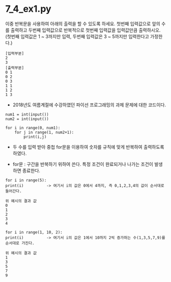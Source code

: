 # 7_4_ex1.py

이중 반복문을 사용하여 아래의 출력을 할 수 있도록 하세요. 첫번째 입력값으로 앞의 수를 출력하고 두번째 입력값으로 반복적으로 첫번째 입력값을 입력값만큼 출력하시오. 
(첫번째 입력값은 1 ~ 3까지만 입력, 두번째 입력값은 3 ~ 5까지만 입력한다고 가정한다.)

````
[입력부분]
2
3
[출력부분] 
0 1
0 2
0 3
1 1
1 2
1 3
````

- 2018년도 여름계절에 수강하였던 파이선 프로그래밍의 과제 문제에 대한 코드이다.

````
num1 = int(input())
num2 = int(input())

for i in range(0, num1):
    for j in range(1, num2+1):
        print(i,j)
````

- 두 수를 입력 받아 중첩 for문을 이용하여 숫자를 규칙에 맞게 반복하여 출력하도록 하였다.

* for문 : 구간을 반복하기 위하여 쓴다. 특정 조건이 완료되거나 나가는 조건이 발생하면 종료한다.

````
for i in range(5):
print(i)          -> 여기서 i의 값은 0에서 4까지, 즉 0,1,2,3,4의 값이 순서대로 들어간다.

위 예시의 결과 값
0
1
2
3
4

for i in range(1, 10, 2):
print(i)          -> 여기서 i의 값은 1에서 10까지 2씩 증가하는 수(1,3,5,7,9)를 순서대로 가진다.

위 예시의 결과 값
1
3
5
7
9
````
